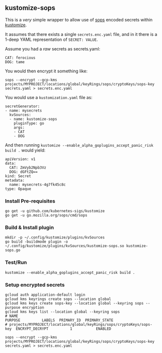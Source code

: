 ## kustomize-sops

This is a *very* simple wrapper to allow use of [sops](https://github.com/mozilla/sops)
encoded secrets within [kustomize](https://github.com/kubernetes-sigs/kustomize).

It assumes that there exists a single `secrets.enc.yaml` file, and in it there is a
1-deep YAML representation of `SECRET: VALUE`.

Assume you had a _raw_ secrets as secrets.yaml:

```
CAT: ferocious
DOG: tame
```

You would then encrypt it something like:

```
sops --encrypt --gcp-kms projects/MYPROJECT/locations/global/keyRings/sops/cryptoKeys/sops-key secrets.yaml > secrets.enc.yaml
```

You would use a `kustomization.yaml` file as:

```
secretGenerator:
- name: mysecrets
  kvSources:
  - name: kustomize-sops
    pluginType: go
    args:
    - CAT
    - DOG
```

And then running `kustomize --enable_alpha_goplugins_accept_panic_risk build .` would yield:

```
apiVersion: v1
data:
  CAT: ZmVyb2Npb3Vz
  DOG: dGFtZQ==
kind: Secret
metadata:
  name: mysecrets-4g7fk45c8c
type: Opaque
```

### Install Pre-requisites

```
go get -u github.com/kubernetes-sigs/kustomize
go get -u go.mozilla.org/sops/cmd/sops
```

### Build & Install plugin

```
mkdir -p ~/.config/kustomize/plugins/kvSources
go build -buildmode plugin -o ~/.config/kustomize/plugins/kvSources/kustomize-sops.so kustomize-sops.go
```

### Test/Run

```
kustomize --enable_alpha_goplugins_accept_panic_risk build .
```

### Setup encrypted secrets

```
gcloud auth application-default login
gcloud kms keyrings create sops --location global
gcloud kms keys create sops-key --location global --keyring sops --purpose encryption
gcloud kms keys list --location global --keyring sops
# NAME                                                                      PURPOSE          LABELS  PRIMARY_ID  PRIMARY_STATE
# projects/MYPROJECT/locations/global/keyRings/sops/cryptoKeys/sops-key  ENCRYPT_DECRYPT          1           ENABLED

sops --encrypt --gcp-kms projects/MYPROJECT/locations/global/keyRings/sops/cryptoKeys/sops-key secrets.yaml > secrets.enc.yaml
```
